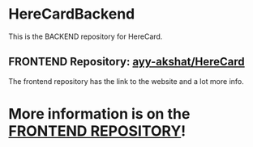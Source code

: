 # HereCardBackend
This is the BACKEND repository for HereCard.

## FRONTEND Repository: [ayy-akshat/HereCard](https://github.com/ayy-akshat/HereCard)
The frontend repository has the link to the website and a lot more info.

# More information is on the [FRONTEND REPOSITORY](https://github.com/ayy-akshat/HereCard)!
